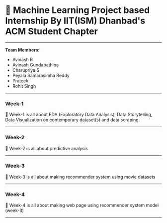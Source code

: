 # 🌼 Machine Learning Project based Internship By IIT(ISM) Dhanbad's ACM Student Chapter

***
**Team Members:**
* Avinash R
* Avinash Gundabathina
* Charupriya S
* Peyala Samarasimha Reddy
* Prateek
* Rohit Singh
***
### Week-1
🌴  Week-1 is all about EDA (Exploratory Data Analysis), Data Storytelling, Data Visualization on
contemporary dataset(s) and data scraping.
***
### Week-2 
🌴 Week-2 is all about predictive analysis 
***
### Week-3 
🌴 Week-3 is all about making recommender system using movie datasets
***
### Week-4 
🌴 Week-4 is all about making web page using recommender system model (week-3)
***

